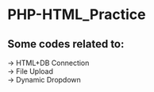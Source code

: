 # PHP-HTML_Practice

## Some codes related to:
-> HTML+DB Connection <br>
-> File Upload <br>
-> Dynamic Dropdown
